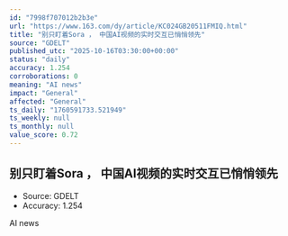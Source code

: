 ```yaml
---
id: "7998f707012b2b3e"
url: "https://www.163.com/dy/article/KC024GB20511FMIQ.html"
title: "别只盯着Sora ， 中国AI视频的实时交互已悄悄领先"
source: "GDELT"
published_utc: "2025-10-16T03:30:00+00:00"
status: "daily"
accuracy: 1.254
corroborations: 0
meaning: "AI news"
impact: "General"
affected: "General"
ts_daily: "1760591733.521949"
ts_weekly: null
ts_monthly: null
value_score: 0.72
---
```

## 别只盯着Sora ， 中国AI视频的实时交互已悄悄领先

- Source: GDELT
- Accuracy: 1.254

AI news
